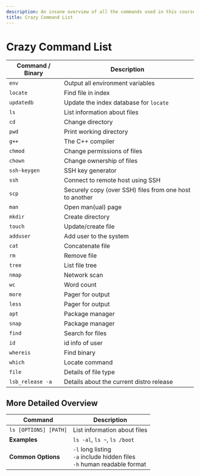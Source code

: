 ```yaml
---
description: An insane overview of all the commands used in this course
title: Crazy Command List
---
```


# Crazy Command List

| Command / Binary | Description |
| --- | --- |
| `env` | Output all environment variables |
| `locate` | Find file in index |
| `updatedb` | Update the index database for `locate` |
| `ls` | List information about files |
| `cd` | Change directory |
| `pwd` | Print working directory |
| `g++` | The C++ compiler |
| `chmod` | Change permissions of files |
| `chown` | Change ownership of files |
| `ssh-keygen` | SSH key generator |
| `ssh` | Connect to remote host using SSH |
| `scp` | Securely copy (over SSH) files from one host to another |
| `man` | Open man(ual) page |
| `mkdir` | Create directory |
| `touch` | Update/create file |
| `adduser` | Add user to the system |
| `cat` | Concatenate file |
| `rm` | Remove file |
| `tree` | List file tree |
| `nmap` | Network scan |
| `wc` | Word count |
| `more` | Pager for output |
| `less` | Pager for output |
| `apt` | Package manager |
| `snap` | Package manager |
| `find` | Search for files |
| `id` | id info of user |
| `whereis` | Find binary |
| `which` | Locate command |
| `file` | Details of file type |
| `lsb_release -a` | Details about the current distro release |

## More Detailed Overview

| Command | Description |
| --- | --- |
| `ls [OPTIONS] [PATH]` | List information about files |
| **Examples** | `ls -al`, `ls ~`, `ls /boot` |
| **Common Options** | `-l` long listing <br> `-a` include hidden files <br> `-h` human readable format |
